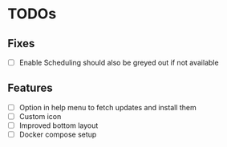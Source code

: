 # TODOs

## Fixes
- [ ] Enable Scheduling should also be greyed out if not available

## Features
- [ ] Option in help menu to fetch updates and install them
- [ ] Custom icon
- [ ] Improved bottom layout
- [ ] Docker compose setup